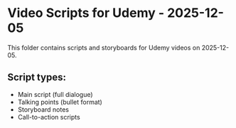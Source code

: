 # Video Scripts for Udemy - 2025-12-05

This folder contains scripts and storyboards for Udemy videos on 2025-12-05.

## Script types:
- Main script (full dialogue)
- Talking points (bullet format)
- Storyboard notes
- Call-to-action scripts
